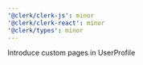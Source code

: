 ```yaml
---
'@clerk/clerk-js': minor
'@clerk/clerk-react': minor
'@clerk/types': minor
---
```


Introduce custom pages in UserProfile
